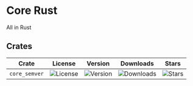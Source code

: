 # Core Rust

All in Rust

## Crates

| Crate         | License                                                 | Version                                                 | Downloads                                                  | Stars                                                       |
| ------------- | ------------------------------------------------------- | ------------------------------------------------------- | ---------------------------------------------------------- | ----------------------------------------------------------- |
| `core_semver` | ![License](https://img.shields.io/crates/l/core_semver) | ![Version](https://img.shields.io/crates/v/core_semver) | ![Downloads](https://img.shields.io/crates/dr/core_semver) | ![Stars](https://img.shields.io/github/stars/corers/semver) |
